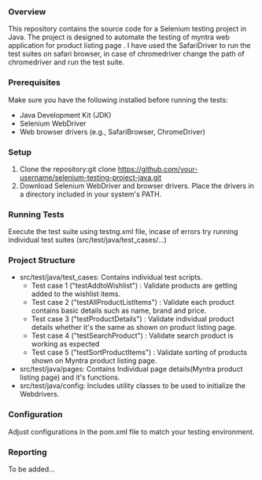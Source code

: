 ### Overview

This repository contains the source code for a Selenium testing project in Java. The project is designed to automate the testing of myntra web application for product listing page . I have used the SafariDriver to run the test suites on safari browser, in case of chromedriver change the path of chromedriver and run the test suite.

### Prerequisites

Make sure you have the following installed before running the tests:
* Java Development Kit (JDK)
* Selenium WebDriver
* Web browser drivers (e.g., SafariBrowser, ChromeDriver)

### Setup
1. Clone the repository:git clone https://github.com/your-username/selenium-testing-project-java.git
2. Download Selenium WebDriver and browser drivers. Place the drivers in a directory included in your system's PATH.

### Running Tests
Execute the test suite using testng.xml file, incase of errors try running individual test suites (src/test/java/test_cases/...)

### Project Structure
* src/test/java/test_cases: Contains individual test scripts.  
  * Test case 1 ("testAddtoWishlist") : Validate products are getting added to the wishlist items.
  * Test case 2 ("testAllProductListItems") : Validate each product contains basic details such as name, brand and price.
  * Test case 3 ("testProductDetails") : Validate individual product details whether it's the same as shown on product listing page. 
  * Test case 4 ("testSearchProduct") : Validate search product is working as expected
  * Test case 5 ("testSortProductItems") : Validate sorting of products shown on Myntra product listing page. 
* src/test/java/pages: Contains Individual page details(Myntra product listing page) and it's functions.
* src/test/java/config: Includes utility classes to be used to initialize the Webdrivers.

### Configuration
Adjust configurations in the pom.xml file to match your testing environment.

### Reporting
 To be added... 